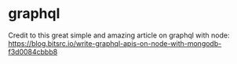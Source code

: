 # graphql
Credit to this great simple and amazing article on graphql with node:
https://blog.bitsrc.io/write-graphql-apis-on-node-with-mongodb-f3d0084cbbb8

